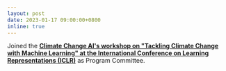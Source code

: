 ```yaml
---
layout: post
date: 2023-01-17 09:00:00+0800
inline: true
---
```


Joined the [**Climate Change AI's workshop on "Tackling Climate Change with Machine Learning" at the International Conference on Learning Representations (ICLR)**](https://www.climatechange.ai/events/iclr2023) as Program Committee.

